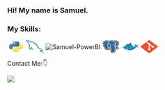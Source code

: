  ### Hi! My name is Samuel. 
 
   ### My Skills:

<img align="center" alt="Samuel-Python" height="30" width="40" src="https://raw.githubusercontent.com/devicons/devicon/master/icons/python/python-original.svg">
<img align="center" alt="Samuel-SQL" height="30" width="40" src="https://github.com/devicons/devicon/blob/master/icons/mysql/mysql-original.svg">
<img align="center" alt="Samuel-PowerBI" height="30" width="40" src="https://github.com/devicons/devicon/blob/master/icons/powerbi/powerbi-original.svg">
<img align="center" alt="Samuel-PostgreSQL" height="30" width="40" src="https://raw.githubusercontent.com/devicons/devicon/master/icons/postgresql/postgresql-original.svg">
<img align="center" alt="Samuel-Docker" height="30" width="40" src="https://raw.githubusercontent.com/devicons/devicon/master/icons/docker/docker-original.svg">
<img align="center" alt="Samuel-Git" height="30" width="40" src="https://raw.githubusercontent.com/devicons/devicon/master/icons/git/git-original.svg">
 
  Contact Me:👇
  <div> 
  <a href = "mailto:contatosamuelsilva2006@gmail.com"><img src="https://img.shields.io/badge/-Gmail-%23333?style=for-the-badge&logo=gmail&logoColor=white" target="_blank"></a>
   
</div>
    
</div>
